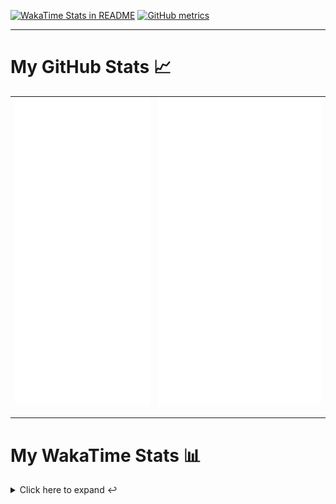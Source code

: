 [![WakaTime Stats in README](https://github.com/LOsioChico/LOsioChico/actions/workflows/waka.yml/badge.svg)](https://github.com/LOsioChico/LOsioChico/actions/workflows/waka.yml) [![GitHub metrics](https://github.com/LOsioChico/LOsioChico/actions/workflows/metrics.yml/badge.svg)](https://github.com/LOsioChico/LOsioChico/actions/workflows/metrics.yml)

---

# My GitHub Stats 📈

| ![](./assets/metrics.svg) | ![](./assets/metrics2.svg) |
| ------------------------- | -------------------------- |

---

# My WakaTime Stats 📊

<details>
<summary>Click here to expand ↩️</summary>
<br>

<!--START_SECTION:waka-->
![Code Time](http://img.shields.io/badge/Code%20Time-2%2C286%20hrs%2048%20mins-blue)

![Lines of code](https://img.shields.io/badge/From%20Hello%20World%20I%27ve%20Written-497.4%20thousand%20lines%20of%20code-blue)

**🐱 My GitHub Data** 

> 📦 696.2 kB Used in GitHub's Storage 
 > 
> 🏆 257 Contributions in the Year 2025
 > 
> 🚫 Not Opted to Hire
 > 
> 📜 29 Public Repositories 
 > 
> 🔑 34 Private Repositories 
 > 
**I'm a Night 🦉** 

```text
🌞 Morning                770 commits         ████░░░░░░░░░░░░░░░░░░░░░   15.18 % 
🌆 Daytime                1685 commits        ████████░░░░░░░░░░░░░░░░░   33.22 % 
🌃 Evening                1710 commits        ████████░░░░░░░░░░░░░░░░░   33.71 % 
🌙 Night                  908 commits         ████░░░░░░░░░░░░░░░░░░░░░   17.90 % 
```
📅 **I'm Most Productive on Thursday** 

```text
Monday                   688 commits         ███░░░░░░░░░░░░░░░░░░░░░░   13.56 % 
Tuesday                  821 commits         ████░░░░░░░░░░░░░░░░░░░░░   16.18 % 
Wednesday                626 commits         ███░░░░░░░░░░░░░░░░░░░░░░   12.34 % 
Thursday                 957 commits         █████░░░░░░░░░░░░░░░░░░░░   18.86 % 
Friday                   749 commits         ████░░░░░░░░░░░░░░░░░░░░░   14.76 % 
Saturday                 770 commits         ████░░░░░░░░░░░░░░░░░░░░░   15.18 % 
Sunday                   462 commits         ██░░░░░░░░░░░░░░░░░░░░░░░   09.11 % 
```


📊 **This Week I Spent My Time On** 

```text
💬 Programming Languages: 
TypeScript               5 hrs 51 mins       ████████████░░░░░░░░░░░░░   48.35 % 
SQL                      2 hrs 5 mins        ████░░░░░░░░░░░░░░░░░░░░░   17.24 % 
Astro                    59 mins             ██░░░░░░░░░░░░░░░░░░░░░░░   08.22 % 
Other                    56 mins             ██░░░░░░░░░░░░░░░░░░░░░░░   07.79 % 
TOML                     54 mins             ██░░░░░░░░░░░░░░░░░░░░░░░   07.43 % 
```

**I Mostly Code in TypeScript** 

```text
TypeScript               33 repos            ████████████░░░░░░░░░░░░░   50.00 % 
Scala                    9 repos             ███░░░░░░░░░░░░░░░░░░░░░░   13.64 % 
JavaScript               7 repos             ███░░░░░░░░░░░░░░░░░░░░░░   10.61 % 
CSS                      5 repos             ██░░░░░░░░░░░░░░░░░░░░░░░   07.58 % 
Astro                    4 repos             ██░░░░░░░░░░░░░░░░░░░░░░░   06.06 % 
```




 Last Updated on 10/07/2025 01:14:41 UTC
<!--END_SECTION:waka-->

## </details>
